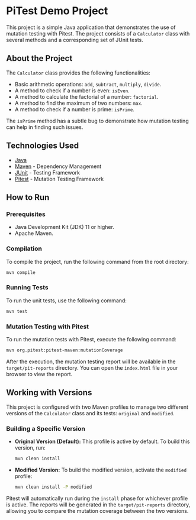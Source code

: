 # PiTest Demo Project

This project is a simple Java application that demonstrates the use of mutation testing with Pitest. The project consists of a `Calculator` class with several methods and a corresponding set of JUnit tests.

## About the Project

The `Calculator` class provides the following functionalities:

*   Basic arithmetic operations: `add`, `subtract`, `multiply`, `divide`.
*   A method to check if a number is even: `isEven`.
*   A method to calculate the factorial of a number: `factorial`.
*   A method to find the maximum of two numbers: `max`.
*   A method to check if a number is prime: `isPrime`.

The `isPrime` method has a subtle bug to demonstrate how mutation testing can help in finding such issues.

## Technologies Used

*   [Java](https://www.java.com/)
*   [Maven](https://maven.apache.org/) - Dependency Management
*   [JUnit](https://junit.org/junit4/) - Testing Framework
*   [Pitest](https://pitest.org/) - Mutation Testing Framework

## How to Run

### Prerequisites

*   Java Development Kit (JDK) 11 or higher.
*   Apache Maven.

### Compilation

To compile the project, run the following command from the root directory:

```bash
mvn compile
```

### Running Tests

To run the unit tests, use the following command:

```bash
mvn test
```

### Mutation Testing with Pitest

To run the mutation tests with Pitest, execute the following command:

```bash
mvn org.pitest:pitest-maven:mutationCoverage
```

After the execution, the mutation testing report will be available in the `target/pit-reports` directory. You can open the `index.html` file in your browser to view the report.

## Working with Versions

This project is configured with two Maven profiles to manage two different versions of the `Calculator` class and its tests: `original` and `modified`.

### Building a Specific Version

*   **Original Version (Default):** This profile is active by default. To build this version, run:
    ```bash
    mvn clean install
    ```

*   **Modified Version:** To build the modified version, activate the `modified` profile:
    ```bash
    mvn clean install -P modified
    ```

Pitest will automatically run during the `install` phase for whichever profile is active. The reports will be generated in the `target/pit-reports` directory, allowing you to compare the mutation coverage between the two versions.
